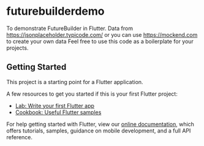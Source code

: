 # futurebuilderdemo

To demonstrate FutureBuilder in Flutter. 
Data from https://jsonplaceholder.typicode.com/
or you can use https://mockend.com to create your own data
Feel free to use this code as a boilerplate for your projects.

## Getting Started

This project is a starting point for a Flutter application.

A few resources to get you started if this is your first Flutter project:

- [Lab: Write your first Flutter app](https://flutter.dev/docs/get-started/codelab)
- [Cookbook: Useful Flutter samples](https://flutter.dev/docs/cookbook)

For help getting started with Flutter, view our
[online documentation](https://flutter.dev/docs), which offers tutorials,
samples, guidance on mobile development, and a full API reference.

